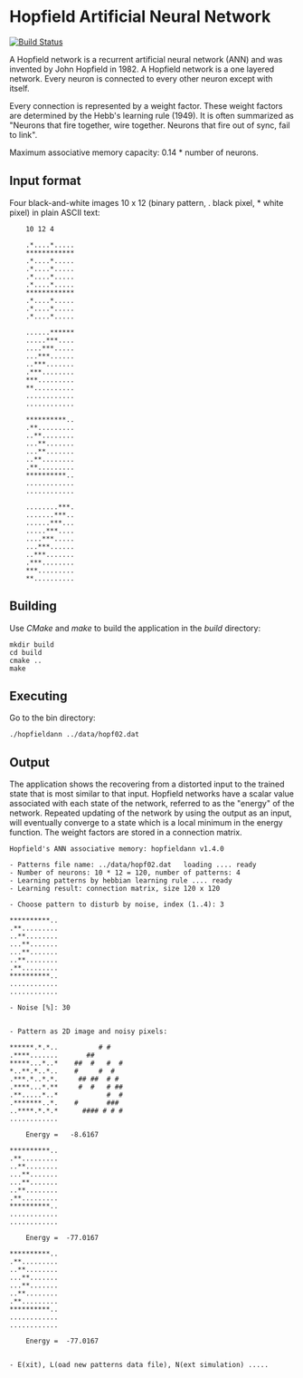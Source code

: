 
Hopfield Artificial Neural Network
==================================

[![Build Status](https://travis-ci.org/josokw/HopfieldANN.svg?branch=master)](https://travis-ci.org/josokw/HopfieldANN)

A Hopfield network is a recurrent artificial neural network (ANN) and was
invented by John Hopfield in 1982. A Hopfield network is a one layered
network.
Every neuron is connected to every other neuron except with itself.

Every connection is represented by a weight factor. These weight factors
are determined by the Hebb's learning rule (1949). It is often summarized
as "Neurons that fire together, wire together. Neurons that fire out of
sync, fail to link".

Maximum associative memory capacity: 0.14 * number of neurons.

Input format
------------

Four black-and-white images 10 x 12 (binary pattern, . black pixel, * white
pixel) in plain ASCII text:

        10 12 4

        .*....*.....
        ************
        .*....*.....
        .*....*.....
        .*....*.....
        .*....*.....
        ************
        .*....*.....
        .*....*.....
        .*....*.....

        ......******
        .....***....
        ....***.....
        ...***......
        ..***.......
        .***........
        ***.........
        **..........
        ............
        ............

        **********..
        .**.........
        ..**........
        ...**.......
        ...**.......
        ..**........
        .**.........
        **********..
        ............
        ............

        ........***.
        .......***..
        ......***...
        .....***....
        ....***.....
        ...***......
        ..***.......
        .***........
        ***.........
        **..........

Building
--------

Use *CMake* and *make* to build the application in the *build* directory:

    mkdir build
    cd build
    cmake ..
    make

Executing
---------

Go to the bin directory:

    ./hopfieldann ../data/hopf02.dat

Output
------

The application shows the recovering from a distorted input to the trained
state that is most similar to that input. Hopfield networks have a scalar
value associated with each state of the network, referred to as the
"energy" of the network. Repeated updating of the network by using the
output as an input, will eventually converge to a state which is a local
minimum in the energy function. The weight factors are stored in a
connection matrix.

    Hopfield's ANN associative memory: hopfieldann v1.4.0

    - Patterns file name: ../data/hopf02.dat   loading .... ready
    - Number of neurons: 10 * 12 = 120, number of patterns: 4
    - Learning patterns by hebbian learning rule .... ready
    - Learning result: connection matrix, size 120 x 120

    - Choose pattern to disturb by noise, index (1..4): 3

    **********..
    .**.........
    ..**........
    ...**.......
    ...**.......
    ..**........
    .**.........
    **********..
    ............
    ............

    - Noise [%]: 30


    - Pattern as 2D image and noisy pixels:

    ******.*.*..          # #
    .****.......       ##
    *****...*..*    ##  #   #  #
    *..**.*..*..    #     #  #
    .***.*..*.*.     ## ##  # #
    .****...*.**     #  #   # ##
    .**.....*..*            #  #
    .*******..*.    #       ###
    ..****.*.*.*      #### # # #
    ............

        Energy =   -8.6167

    **********..
    .**.........
    ..**........
    ...**.......
    ...**.......
    ..**........
    .**.........
    **********..
    ............
    ............

        Energy =  -77.0167

    **********..
    .**.........
    ..**........
    ...**.......
    ...**.......
    ..**........
    .**.........
    **********..
    ............
    ............

        Energy =  -77.0167


    - E(xit), L(oad new patterns data file), N(ext simulation) .....
